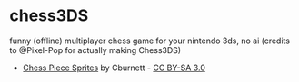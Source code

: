 # chess3DS

funny (offline) multiplayer chess game for your nintendo 3ds, no ai (credits to @Pixel-Pop for actually making Chess3DS)
- [Chess Piece Sprites](https://commons.wikimedia.org/wiki/Category:PNG_chess_pieces/Standard_transparent) by Cburnett - [CC BY-SA 3.0](https://creativecommons.org/licenses/by-sa/3.0/deed.en)
